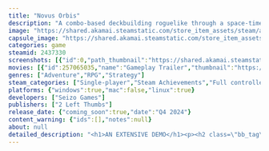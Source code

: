 ```yaml
---
title: "Novus Orbis"
description: "A combo-based deckbuilding roguelike through a space-time loop: collect cards, receive blessings, add pets to your party, and grow stronger. Chain together cards in the right order for max power, and act before the enemy does. Build synergistic decks, find many secrets, and make BIG numbers!"
image: "https://shared.akamai.steamstatic.com/store_item_assets/steam/apps/2437330/header.jpg?t=1732213454"
capsule_image: "https://shared.akamai.steamstatic.com/store_item_assets/steam/apps/2437330/b0215a45c428330f9a04046d284bbd001d96363b/capsule_231x87.jpg?t=1732213454"
categories: game
steamid: 2437330
screenshots: [{"id":0,"path_thumbnail":"https://shared.akamai.steamstatic.com/store_item_assets/steam/apps/2437330/ss_87f5ee1e0eaa70e16a2511f209e98dbd7117b5c4.600x338.jpg?t=1732213454","path_full":"https://shared.akamai.steamstatic.com/store_item_assets/steam/apps/2437330/ss_87f5ee1e0eaa70e16a2511f209e98dbd7117b5c4.1920x1080.jpg?t=1732213454"},{"id":1,"path_thumbnail":"https://shared.akamai.steamstatic.com/store_item_assets/steam/apps/2437330/ss_90100fc48b8d735ac16e71d0ef8a456f2ba1e05a.600x338.jpg?t=1732213454","path_full":"https://shared.akamai.steamstatic.com/store_item_assets/steam/apps/2437330/ss_90100fc48b8d735ac16e71d0ef8a456f2ba1e05a.1920x1080.jpg?t=1732213454"},{"id":2,"path_thumbnail":"https://shared.akamai.steamstatic.com/store_item_assets/steam/apps/2437330/ss_0730f19dec7afb97a8faefcacaf54bbb88b36f7f.600x338.jpg?t=1732213454","path_full":"https://shared.akamai.steamstatic.com/store_item_assets/steam/apps/2437330/ss_0730f19dec7afb97a8faefcacaf54bbb88b36f7f.1920x1080.jpg?t=1732213454"},{"id":3,"path_thumbnail":"https://shared.akamai.steamstatic.com/store_item_assets/steam/apps/2437330/ss_fe2cccf85c64f6e7bec2edd5b158e059b760a9ce.600x338.jpg?t=1732213454","path_full":"https://shared.akamai.steamstatic.com/store_item_assets/steam/apps/2437330/ss_fe2cccf85c64f6e7bec2edd5b158e059b760a9ce.1920x1080.jpg?t=1732213454"},{"id":4,"path_thumbnail":"https://shared.akamai.steamstatic.com/store_item_assets/steam/apps/2437330/ss_912cc1a402d81354adf31ef69bc39f5f5cdf51cc.600x338.jpg?t=1732213454","path_full":"https://shared.akamai.steamstatic.com/store_item_assets/steam/apps/2437330/ss_912cc1a402d81354adf31ef69bc39f5f5cdf51cc.1920x1080.jpg?t=1732213454"},{"id":5,"path_thumbnail":"https://shared.akamai.steamstatic.com/store_item_assets/steam/apps/2437330/ss_90f02bed71fdb8303c3e4ffa8e3889270711d292.600x338.jpg?t=1732213454","path_full":"https://shared.akamai.steamstatic.com/store_item_assets/steam/apps/2437330/ss_90f02bed71fdb8303c3e4ffa8e3889270711d292.1920x1080.jpg?t=1732213454"}]
movies: [{"id":257065035,"name":"Gameplay Trailer","thumbnail":"https://shared.akamai.steamstatic.com/store_item_assets/steam/apps/257065035/b702432116ff787144ebe85d759e7143626449b1/movie_600x337.jpg?t=1728925615","webm":{"480":"http://video.akamai.steamstatic.com/store_trailers/257065035/movie480_vp9.webm?t=1728925615","max":"http://video.akamai.steamstatic.com/store_trailers/257065035/movie_max_vp9.webm?t=1728925615"},"mp4":{"480":"http://video.akamai.steamstatic.com/store_trailers/257065035/movie480.mp4?t=1728925615","max":"http://video.akamai.steamstatic.com/store_trailers/257065035/movie_max.mp4?t=1728925615"},"highlight":true}]
genres: ["Adventure","RPG","Strategy"]
steam_categories: ["Single-player","Steam Achievements","Full controller support"]
platforms: {"windows":true,"mac":false,"linux":true}
developers: ["Seizo Games"]
publishers: ["2 Left Thumbs"]
release_date: {"coming_soon":true,"date":"Q4 2024"}
content_warning: {"ids":[],"notes":null}
about: null
detailed_description: "<h1>AN EXTENSIVE DEMO</h1><p><h2 class=\"bb_tag\">The Demo includes:</h2><ul class=\"bb_ul\"><li><p class=\"bb_paragraph\"><strong>2 Classes</strong> (full release will have <i>at least</i> three)</p></li><li><p class=\"bb_paragraph\"><strong>172 Cards</strong>, most of which are class-exclusive, while some are generalized</p></li><li><p class=\"bb_paragraph\"><strong>59 Blessings</strong> that provide run-altering abilities and effects</p></li><li><p class=\"bb_paragraph\"><strong>25 Enemies</strong>, between normal encounters, mini-bosses, and all boss varieties</p></li><li><p class=\"bb_paragraph\"><strong>5 Pets</strong>, each with their own special unlock conditions to discover</p></li></ul><p class=\"bb_paragraph\"><img class=\"bb_img\" src=\"https://shared.akamai.steamstatic.com/store_item_assets/steam/apps/2437330/extras/elements_master_idle.gif?t=1732213454\" /></p></p><br><h1>About the Game</h1><p class=\"bb_paragraph\"><strong>Novus Orbis</strong> is a roguelike deckbuilder that encourages complex builds with deep deck combos, powerful Blessings, and a with a wealth of secrets to discover. </p><p class=\"bb_paragraph\">Advance through the last pieces of this broken world, against an out-of-reach entity. </p><p class=\"bb_paragraph\">Your goal is to explore, battle, and strengthen your might and knowledge to bring order back to your land. </p><p class=\"bb_paragraph\"><img class=\"bb_img\" src=\"https://shared.akamai.steamstatic.com/store_item_assets/steam/apps/2437330/extras/Necrocube.gif?t=1732213454\" /> </p><h2 class=\"bb_tag\"><strong>Features</strong></h2><ul class=\"bb_ul\"><li><p class=\"bb_paragraph\"><i>Combo System:</i> Every card has a cost and a combo value: <strong> Play your cards in the right order to achieve their full potential</strong>, or break the combo to get a more favorable outcome. </p></li><li><p class=\"bb_paragraph\"><i>Countdown System:</i> Every time you play a card and when you end your turn enemies will get closer to attacking you. They can and will attack during your turn! </p></li><li><p class=\"bb_paragraph\"><i>Multiple Classes: </i>Three classes with completely different sets of cards and mechanics. </p></li><li><p class=\"bb_paragraph\"><i>Deck Building: </i>More than 100 cards per class. Cards come in six types: Attack, Skill, Equipment, Item, Special, and Affliction. </p></li><li><p class=\"bb_paragraph\"><i>Blessings:</i> Powerful upgrades to your character. Get them from bosses, special rooms, shops, and secret interactions! </p></li><li><p class=\"bb_paragraph\"><i>Pets:</i> Find multiple companions per run, who will attack, support, heal <i>, and more</i> every turn. </p><p class=\"bb_paragraph\"></p></li></ul><p class=\"bb_paragraph\"><img class=\"bb_img\" src=\"https://shared.akamai.steamstatic.com/store_item_assets/steam/apps/2437330/extras/mage_vs_wall.gif?t=1732213454\" /></p><p class=\"bb_paragraph\"> </p><p class=\"bb_paragraph\">Please be sure to add <strong>Novus Orbis</strong> to your Wishlist! </p>"
---
```


